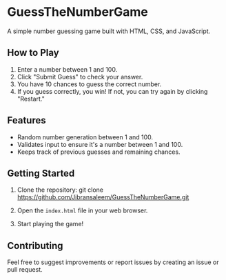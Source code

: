 # GuessTheNumberGame

A simple number guessing game built with HTML, CSS, and JavaScript.

## How to Play

1. Enter a number between 1 and 100.
2. Click "Submit Guess" to check your answer.
3. You have 10 chances to guess the correct number.
4. If you guess correctly, you win! If not, you can try again by clicking "Restart."

## Features

- Random number generation between 1 and 100.
- Validates input to ensure it's a number between 1 and 100.
- Keeps track of previous guesses and remaining chances.

## Getting Started

1. Clone the repository:
  git clone https://github.com/Jibransaleem/GuessTheNumberGame.git


3. Open the `index.html` file in your web browser.

4. Start playing the game!

## Contributing

Feel free to suggest improvements or report issues by creating an issue or pull request.


